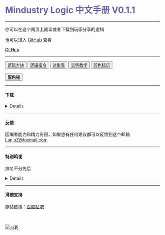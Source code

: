 <head>
    <link rel="stylesheet" href="https://cdn.staticfile.org/twitter-bootstrap/4.4.1/css/bootstrap.min.css">
    <link rel="stylesheet" href="https://cdn.staticfile.org/font-awesome/5.12.1/css/all.min.css">
    <link rel="stylesheet" href="style.css">
    <link rel="stylesheet" href="https://cdn.jsdelivr.net/npm/aplayer@1.10.1/dist/APlayer.min.css">
    <script src="./js/color.js" type="text/javascript"></script>
    <script src="./js/details.js" type="text/javascript"></script>
    <link rel="shortcut icon" href="http://www.runoob.com/images/tryitimg.gif" type="image/x-icon">
    <title>Mindustry中文逻辑手册</title>
    <link rel="stylesheet" href="css/style.css">
    <link rel="stylesheet" type="text/css" href="css/bootstrap-grid.min.css" />
    <!--CSS RESET-->
    <link href="./css/nicebord.css" rel="stylesheet" type="text/css" />
    <style type="text/css">
      body {
        width: 100%;
      }
      .row,
      .row a {
        text-align: center;
        color: #d5d6e2;
        text-decoration: none;
      }
      .aimg {
        margin: 10px auto;
      }
    </style>
</head>

<h1><font color="#6f60aa"><b>Mindustry Logic 中文手册 V0.1.1</b></font></h1>

---

<p>你可以在这个网页上阅读或者下载到玩家分享的逻辑</p>

也可以进入 [GitHub](https://github.com/LanluZ/Mindustry-guide) 查看


<a href="https://github.com/LanluZ/Mindustry-guide" target="_blank" class="btn btn-secondary col-lg-4"><a href='#' class='nice'>GitHub</a></a>

---

<div>
    <button class="btn btn-warning" onclick="details(0)"><a href='#' class='nice'>逻辑方块</a></button>
    <button class="btn btn-warning" onclick="details(1)"><a href='#' class='nice'>逻辑指令</a></button>
    <button class="btn btn-warning" onclick="details(2)"><a href='#' class='nice'>对象表</a></button>
    <button class="btn btn-warning" onclick="details(3)"><a href='#' class='nice'>实例教学</a></button>
    <button class="btn btn-warning" onclick="details(4)"><a href='#' class='nice'>颜色标记</a></button>
</div>
<p></p>
<div>
    <button id="button-palette" class="btn btn-info"><b><a href='#' class='nice'>取色板</a></b></button>
</div>


<!--调色板页面弹出-->
<div id="aplayer" class="aplayer" data-order="random" data-id="20173709" data-server="netease" data-type="playlist" data-fixed="true" data-autoplay="true" data-volume="0.8"></div>
<!-- aplayer -->
<script src="https://cdn.staticfile.org/jquery/3.2.1/jquery.min.js"></script>
<script src="https://cdn.jsdelivr.net/gh/kaygb/kaygb@master/layer/layer.js"></script>
<script>
    $('#button-palette').on('click', function() {
        layer.open({
            type: 2,
            title: '调色板',
            shadeClose: true,
            shade: false,
            maxmin: true, //开启最大化最小化按钮
            area: ['80%', '100%'],
            content: './color.html'
        });
    });
</script>

<p></p>

<div id="guideOutPut"></div>


<script src="./js/color.js" type="text/javascript"></script>
<script src="./js/details.js" type="text/javascript"></script>
<script src="./js/color-disc.min.js"></script>
<script src="./js/script.js"></script>

<!--回到顶部-->
<a href="#" class="scroll-to-top"></a>
<script src="js/jquery.min.js"></script>
<script src="js/index.js"></script>

<!--边框插件-->
<script src="js/jquery-1.11.0.min.js" type="text/javascript"></script>
<script src="js/nicebord.js"></script>
<script>
$(document).ready(function(){
    $('#first').nicebord({
    color: '#000',
    orientation: 'ackw',
    size:5,
    speed:200,
    direction:true,
    center:true
    });
    $('.nice').nicebord({
    color: '#000',
    orientation: 'ackw',
    size:3,
    pos:'top,bottom',
    speed:500
    });
    $('.aimg').nicebord({
    color: '#000',
    orientation: 'ckw',
    size:5,
    speed:200,
    direction:false,
    fix:true,
    center:true
    });
});
</script>

---

#### 下载

<details>
<p></p>
<b>华漾Emoji</b>
<ol>
<li><a href="https://github.com/LanluZ/Mindustry-guide/blob/main/Player-Share/%E5%8D%8E%E6%BC%BEEmoji/%E7%82%B9%E9%98%B5%E7%A5%9E%E9%A3%8E%E8%BD%B0%E7%82%B8%E6%9C%BA_Emoji%E6%94%B9.msch">点阵神风轰炸机_Emoji改</a></li>
</ol>

</details>

---

#### 反馈

因编者能力和精力有限，如果您有任何建议都可以反馈到这个邮箱
LanluZ@foxmail.com

---

#### 特别鸣谢

排名不分先后

<details>

    华漾emoji
    灵蓝♥ 
    MI2 


</details>

---

#### 滑稽支持

原帖链接：[百度贴吧](https://tieba.baidu.com/p/7296831967)

<font color="white">ps. 纯手工打造html,不来发个滑稽吗</font>

<div>
    <form action="javascript:out()" method="post">
    <input
        type="image"
        src="https://tb2.bdstatic.com/tb/editor/images/face/i_f25.png?t=20140803"
        alt="点我"
    />
    </form>
</div>

<div id="emojiOutPut"></div>